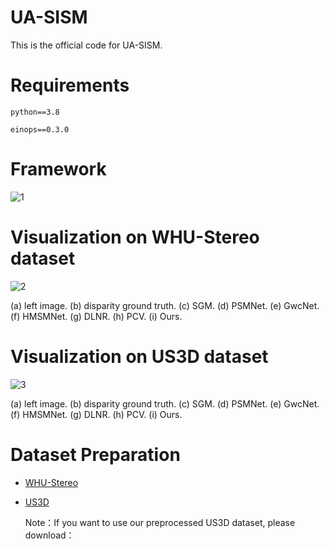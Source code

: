 # UA-SISM
This is the official code for UA-SISM.

# Requirements

```python==3.8```

```einops==0.3.0```

# Framework

![1](1.png)

# Visualization on WHU-Stereo dataset
![2](2.png)

(a) left image. (b) disparity ground truth. (c) SGM. (d) PSMNet. (e) GwcNet. (f) HMSMNet. (g) DLNR. (h) PCV. (i) Ours.

# Visualization on US3D dataset
![3](3.png)

(a) left image. (b) disparity ground truth. (c) SGM. (d) PSMNet. (e) GwcNet. (f) HMSMNet. (g) DLNR. (h) PCV. (i) Ours.


# Dataset Preparation
* [WHU-Stereo](https://github.com/Sheng029/WHU-Stereo)
* [US3D](https://ieee-dataport.org/open-access/data-fusion-contest-2019-dfc2019)
  
  Note：If you want to use our preprocessed US3D dataset, please download：
